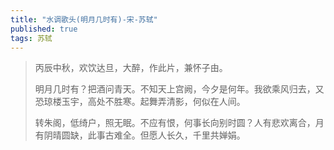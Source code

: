 ```yaml
---
title: "水调歌头(明月几时有)-宋-苏轼"
published: true
tags: 苏轼
---
```


> 丙辰中秋，欢饮达旦，大醉，作此片，兼怀子由。
>
> 明月几时有？把酒问青天。不知天上宫阙，今夕是何年。我欲乘风归去，又恐琼楼玉宇，高处不胜寒。起舞弄清影，何似在人间。
>
> 转朱阁，低绮户，照无眠。不应有恨，何事长向别时圆？人有悲欢离合，月有阴晴圆缺，此事古难全。但愿人长久，千里共婵娟。
